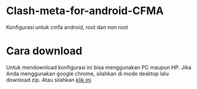 # Clash-meta-for-android-CFMA
Konfigurasi untuk cmfa android, root dan non root

# Cara download
Untuk mendownload konfigurasi ini bisa menggunakan PC maupun HP. Jika Anda menggunakan google chrome, silahkan di mode desktop lalu download zip.
 Atau silahkan <a href="https://github.com/WahJoeAS/Clash-meta-for-android-CFMA/archive/refs/heads/main.zip">klik ini</a>
